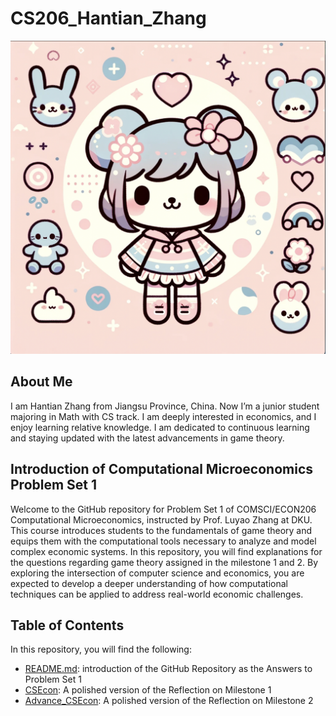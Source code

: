 # CS206_Hantian_Zhang

![Headshot](image.png)

## About Me
I am Hantian Zhang from Jiangsu Province, China. Now I’m a junior student majoring in Math with CS track. I am deeply interested in economics, and I enjoy learning relative knowledge. I am dedicated to continuous learning and staying updated with the latest advancements in game theory. 

## Introduction of Computational Microeconomics Problem Set 1

Welcome to the GitHub repository for Problem Set 1 of COMSCI/ECON206 Computational Microeconomics, instructed by Prof. Luyao Zhang at DKU. This course introduces students to the fundamentals of game theory and equips them with the computational tools necessary to analyze and model complex economic systems. In this repository, you will find explanations for the questions regarding game theory assigned in the milestone 1 and 2. By exploring the intersection of computer science and economics, you are expected to develop a deeper understanding of how computational techniques can be applied to address real-world economic challenges.

## Table of Contents

In this repository, you will find the following:

- [README.md](README.md): introduction of the GitHub Repository as the Answers to Problem Set 1
- [CSEcon](CSEcon/README.md): A polished version of the Reflection on Milestone 1
- [Advance_CSEcon](Advance_CSEcon/README.md): A polished version of the Reflection on Milestone 2

